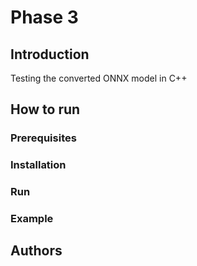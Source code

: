 # Phase 3

## Introduction

Testing the converted ONNX model in C++

## How to run

### Prerequisites

### Installation

### Run

### Example

## Authors
